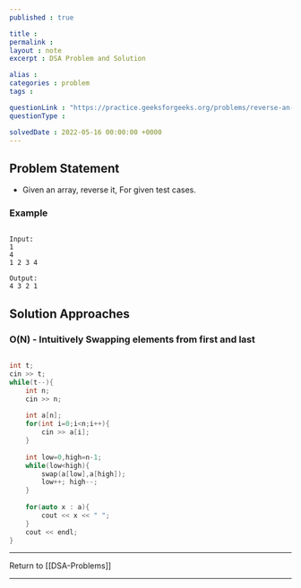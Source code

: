 ```yaml
---
published : true

title : 
permalink : 
layout : note
excerpt : DSA Problem and Solution

alias : 
categories : problem
tags : 

questionLink : "https://practice.geeksforgeeks.org/problems/reverse-an-array/0#"
questionType : 

solvedDate : 2022-05-16 00:00:00 +0000
---
```


## Problem Statement

- Given an array, reverse it, For given test cases.

### Example

```

Input:
1
4
1 2 3 4

Output:
4 3 2 1

```

## Solution Approaches

### O(N) - Intuitively  Swapping elements from first and last

```cpp

int t;
cin >> t;
while(t--){
	int n;
	cin >> n;
	
	int a[n];
	for(int i=0;i<n;i++){
		cin >> a[i];
	}
	
	int low=0,high=n-1;
	while(low<high){
		swap(a[low],a[high]);
		low++; high--;
	}
	
	for(auto x : a){
		cout << x << " ";
	}
	cout << endl;
}

```

---

Return to [[DSA-Problems]]

---

